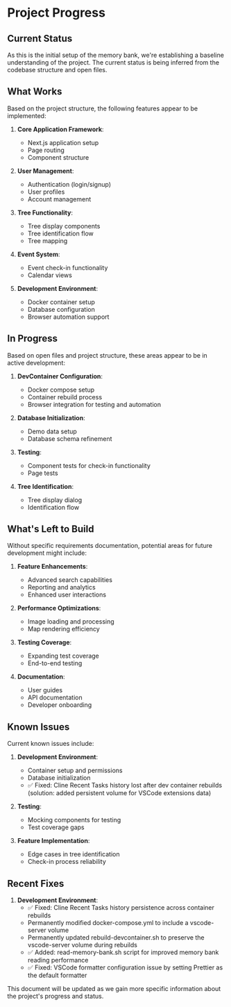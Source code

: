 # Project Progress

## Current Status

As this is the initial setup of the memory bank, we're establishing a baseline understanding of the project. The current status is being inferred from the codebase structure and open files.

## What Works

Based on the project structure, the following features appear to be implemented:

1. **Core Application Framework**:

   - Next.js application setup
   - Page routing
   - Component structure

2. **User Management**:

   - Authentication (login/signup)
   - User profiles
   - Account management

3. **Tree Functionality**:

   - Tree display components
   - Tree identification flow
   - Tree mapping

4. **Event System**:

   - Event check-in functionality
   - Calendar views

5. **Development Environment**:
   - Docker container setup
   - Database configuration
   - Browser automation support

## In Progress

Based on open files and project structure, these areas appear to be in active development:

1. **DevContainer Configuration**:

   - Docker compose setup
   - Container rebuild process
   - Browser integration for testing and automation

2. **Database Initialization**:

   - Demo data setup
   - Database schema refinement

3. **Testing**:

   - Component tests for check-in functionality
   - Page tests

4. **Tree Identification**:
   - Tree display dialog
   - Identification flow

## What's Left to Build

Without specific requirements documentation, potential areas for future development might include:

1. **Feature Enhancements**:

   - Advanced search capabilities
   - Reporting and analytics
   - Enhanced user interactions

2. **Performance Optimizations**:

   - Image loading and processing
   - Map rendering efficiency

3. **Testing Coverage**:

   - Expanding test coverage
   - End-to-end testing

4. **Documentation**:
   - User guides
   - API documentation
   - Developer onboarding

## Known Issues

Current known issues include:

1. **Development Environment**:

   - Container setup and permissions
   - Database initialization
   - ✅ Fixed: Cline Recent Tasks history lost after dev container rebuilds (solution: added persistent volume for VSCode extensions data)

2. **Testing**:

   - Mocking components for testing
   - Test coverage gaps

3. **Feature Implementation**:
   - Edge cases in tree identification
   - Check-in process reliability

## Recent Fixes

1. **Development Environment**:
   - ✅ Fixed: Cline Recent Tasks history persistence across container rebuilds
   - Permanently modified docker-compose.yml to include a vscode-server volume
   - Permanently updated rebuild-devcontainer.sh to preserve the vscode-server volume during rebuilds
   - ✅ Added: read-memory-bank.sh script for improved memory bank reading performance
   - ✅ Fixed: VSCode formatter configuration issue by setting Prettier as the default formatter

This document will be updated as we gain more specific information about the project's progress and status.

